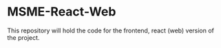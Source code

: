 # MSME-React-Web

This repository will hold the code for the frontend, react (web) version of the project.